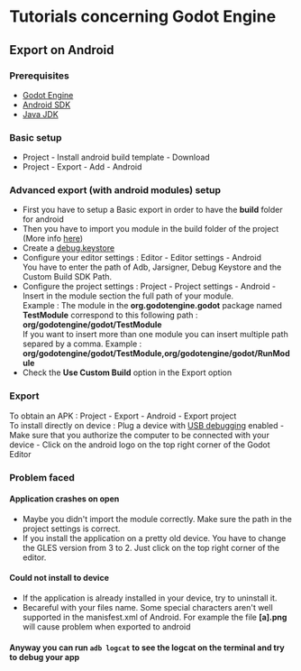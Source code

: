 # Tutorials concerning Godot Engine

## Export on Android

### Prerequisites
* [Godot Engine](https://godotengine.org/download)
* [Android SDK](https://developer.android.com/studio)
* [Java JDK](https://www.oracle.com/technetwork/java/javase/downloads/index.html)

### Basic setup
* Project - Install android build template - Download
* Project - Export - Add - Android

### Advanced export (with android modules) setup
* First you have to setup a Basic export in order to have the **build** folder for android
* Then you have to import you module in the build folder of the project 
(More info [here](https://docs.godotengine.org/en/latest/tutorials/plugins/android/android_plugin.html))
* Create a [debug.keystore](https://coderwall.com/p/r09hoq/android-generate-release-debug-keystores)
* Configure your editor settings : Editor - Editor settings - Android  
You have to enter the path of Adb, Jarsigner, Debug Keystore and the Custom Build SDK Path.
* Configure the project settings : Project - Project settings - Android - Insert in the module section the full path of your module.  
Example : The module in the **org.godotengine.godot** package named **TestModule** correspond to this following path : **org/godotengine/godot/TestModule**  
If you want to insert more than one module you can insert multiple path separed by a comma. Example : **org/godotengine/godot/TestModule,org/godotengine/godot/RunModule**
* Check the **Use Custom Build** option in the Export option

### Export
To obtain an APK : Project - Export - Android - Export project  
To install directly on device : Plug a device with 
[USB debugging](https://developer.android.com/studio/debug/dev-options) enabled - 
Make sure that you authorize the computer to be connected with your device - 
Click on the android logo on the top right corner of the Godot Editor

### Problem faced

#### Application crashes on open
* Maybe you didn't import the module correctly. Make sure the path in the project settings is correct.
* If you install the application on a pretty old device. You have to change the GLES version from 3 to 2. Just click on the top right corner of the editor.

#### Could not install to device
* If the application is already installed in your device, try to uninstall it.
* Becareful with your files name. Some special characters aren't well supported in the manisfest.xml of Android. For example the file **[a].png** will cause problem when exported to android

#### Anyway you can run `adb logcat` to see the logcat on the terminal and try to debug your app
